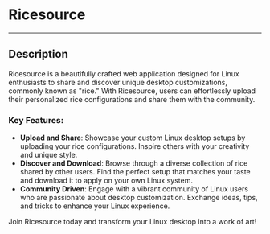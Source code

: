 # Ricesource

---

## Description

Ricesource is a beautifully crafted web application designed for Linux enthusiasts to share and discover unique desktop customizations, commonly known as "rice." With Ricesource, users can effortlessly upload their personalized rice configurations and share them with the community.

### Key Features:

- **Upload and Share**: Showcase your custom Linux desktop setups by uploading your rice configurations. Inspire others with your creativity and unique style.
- **Discover and Download**: Browse through a diverse collection of rice shared by other users. Find the perfect setup that matches your taste and download it to apply on your own Linux system.
- **Community Driven**: Engage with a vibrant community of Linux users who are passionate about desktop customization. Exchange ideas, tips, and tricks to enhance your Linux experience.

Join Ricesource today and transform your Linux desktop into a work of art!
